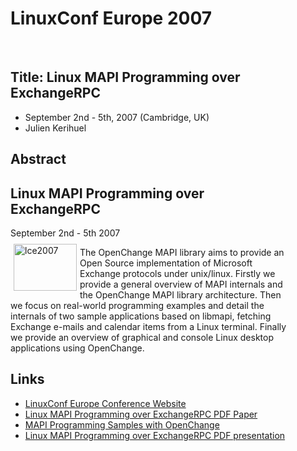 # LinuxConf Europe 2007 #

<p>&nbsp;</p>

## Title: Linux MAPI Programming over ExchangeRPC ##

- September 2nd -  5th, 2007 (Cambridge, UK)
- Julien Kerihuel
 

## Abstract ##

<div class="news" style="width:90%;">
<h2>Linux MAPI Programming over ExchangeRPC</h2>
<div class="date">September 2nd - 5th 2007</div>

<img width="101" height="75" border="0"
src="/images/conferences/lce2007.png"
alt="lce2007" style="border: 0pt none; margin: -5px
5px 5px; float: left;" /> 

The OpenChange MAPI library aims to provide an Open Source
implementation of Microsoft Exchange protocols under
unix/linux. Firstly we provide a general overview of MAPI internals
and the OpenChange MAPI library architecture. Then we focus on
real-world programming examples and detail the internals of two sample
applications based on libmapi, fetching Exchange e-mails and calendar
items from a Linux terminal. Finally we provide an overview of
graphical and console Linux desktop applications using OpenChange.

</div>

## Links ##

- [LinuxConf Europe Conference Website](http://www.linuxconf.eu)
- [Linux MAPI Programming over ExchangeRPC PDF Paper](/files/lce_2007_linux.mapi.programming.over.exchangerpc.pdf)
- [MAPI Programming Samples with OpenChange](/files/LCE2007_samples.tgz)
- [Linux MAPI Programming over ExchangeRPC PDF presentation](/files/lce_2007-pres_linux_mapi_programming_over_exchangeRPC.pdf)
